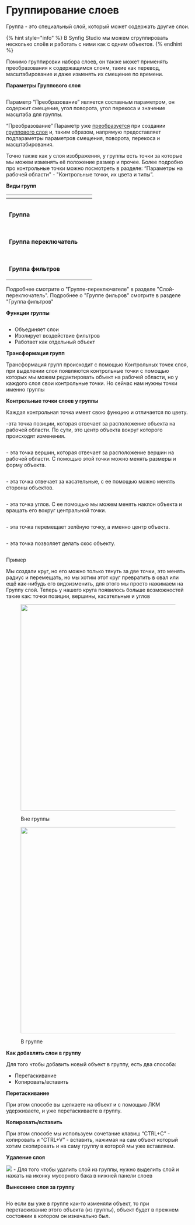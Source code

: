 # Группирование слоев

Группа - это специальный слой, который может содержать другие слои.

{% hint style="info" %}
В Synfig Studio мы можем сгруппировать несколько слоёв и работать с ними как с одним объектов.
{% endhint %}

Помимо группировки набора слоев, он также может применять преобразования к содержащимся слоям, такие как перевод, масштабирование и даже изменять их смещение по времени.

**Параметры Группового слоя**

<figure><img src="https://lh7-us.googleusercontent.com/APWpGZVy5YFx0Bw5tKdEyFlk3SevGS5a85xxILS7O5qosMrIZSXkMFA5Yhdw7qEgUDPaQpSqapXJJj0xUv-0g9mc3iLGyrgoDgMTyckQjOXktxgb_QLX8tL849UPbJGqO30YG9Njngn0YLAdPaK-3EM" alt=""><figcaption></figcaption></figure>

Параметр “Преобразование” является составным параметром, он содержит смещение, угол поворота, угол перекоса и значение масштаба для группы.&#x20;

“Преобразование” Параметр уже [преобразуется](https://synfig.readthedocs.io/en/latest/converters/composite.html#converter-composite) при создании [группового слоя](https://synfig.readthedocs.io/en/latest/layers/group.html#layer-group) и, таким образом, напрямую предоставляет подпараметры параметров смещения, поворота, перекоса и масштабирования.

Точно также как у слоя изображения, у группы есть точки за которые мы можем изменять её положение размер и прочее. Более подробно про контрольные точки можно посмотреть в разделе: “Параметры на рабочей области" - "Контрольные точки, их цвета и типы”.

**Виды групп**

<table data-view="cards" data-full-width="true"><thead><tr><th></th><th></th><th></th></tr></thead><tbody><tr><td><p>       <img src="https://lh7-us.googleusercontent.com/Lok5w0eS9n4QrrC3jc6euMMW3rIC5TZNNdVYuF4yZ4WLatzx-1T85pJLWGIBojPeLKN7-kRqOalLLdgV1o_157X9THz7WmrgYXH4q0uk2Zjg88usWyByX1koKVKFH1heyr2uQqs1OclmLV9lCXiWV-Y" alt="">        </p><p>                 <strong>Группа</strong></p></td><td></td><td></td></tr><tr><td><p>        <img src="https://lh7-us.googleusercontent.com/tAnKI-OpVc2EDZSa3TexqbGJdTC0BA67PeiVid4xcTs6GNCClcIANPMzSp4cUlx7sw5hcH7n0hSWrr1iztxINLU0TB_jYzGWKxQghA_pmO8t9EDWtfO96T9wkEgqZcvoIoX5HZNJZAmbEvgJS8ZbK8Y" alt="">   </p><p> <strong>Группа переключатель</strong></p></td><td></td><td></td></tr><tr><td><p>        <img src="https://lh7-us.googleusercontent.com/PcUiIsRDtAeby024SjTZAqIFDrIxz3FlY96znpDh2Yvk0GZc0t5XA6TFsKjdFx6aXUtc4haZB-sbZdxelO1CBNVtqqOWNHjLV1_7nh3kNSCf--m8ZP8U6OothNbRurqDR1KXcZ4LPcwBX0rrgGhEnAA" alt="">              </p><p>      <strong>Группа фильтров</strong></p></td><td></td><td></td></tr></tbody></table>

Подробнее смотрите о "Группе-переключателе" в разделе "Слой-переключатель". Подробнее о "Группе фильров" смотрите в разделе "Группа фильтров"

**Функции группы**

<figure><img src="https://lh7-us.googleusercontent.com/bYvuRJEjYBSug18tkMgjClRroIo3o3LrW8bAkwMogz01UThvTgna5v827PBBkZ8HMoQQK8FYq-A1UqzOyL1FLPl3dYXVBZVUCjteMerQfhCRol1nkMSI6lIYvrl4QCrWZB1hx8fbae6KHPM-rVN_wnQ" alt=""><figcaption></figcaption></figure>

* Объединяет слои
* Изолирует воздействие фильтров
* Работает как отдельный объект

**Трансформация групп**

Трансформация групп происходит с помощью Контрольных точек слоя, при выделении слоя появляются контрольные точки с помощью которых мы можем редактировать объект на рабочей области, но у каждого слоя свои контрольные точки. Но сейчас нам нужны точки именно группы

**Контрольные точки слоев у группы**

Каждая контрольная точка имеет свою функцию и отличается по цвету.&#x20;

<img src="https://lh7-us.googleusercontent.com/2zPwZ-IBjfFpc3Fk15GGqt0Z86-ODh4ht15XLxtV0YUML7BVD70bB_F-TWZBJlPyoRC4sXmvg2VpEXtGrtDNgwnnABIOA_R9u-4tzxbI_GiD5_ISdsgbR35XdNqO9O7e7cJMSfIsg1bk7hoxEN-BQdo" alt="" data-size="line">-эта точка позиции, которая отвечает за расположение объекта на рабочей области. По сути, это центр объекта вокруг которого происходят изменения.&#x20;

<figure><img src="https://lh7-us.googleusercontent.com/tmPCiXPGUhDWAI-YjzEDZqlmvbNpAnC4Tn4436M-TxcIDi5HCf5JuoHQBFHutGLrqgNDGUI_IupGUQjkOh8xEWNhwMcxXBwV-Y6dW4DM3eNdxW0aJ60XJfZp0mjkt3SR-NE46I-fZ4ecRaw6P4DbKSQ" alt=""><figcaption></figcaption></figure>

<img src="https://lh7-us.googleusercontent.com/0G-niGSPOhI7SaKWPk2P1E2PzP6H-EEf_v-XqCvi6v7S4Fk23QjvOX2doaZaQJoyWva_7nRGJ4XXhfnW-BaXvVfm4oLsNiiR4xVTVvMiIHfHVuOhxRLUKpov8L0VoeIE8FmunwWnXZl9wOtXNP4UavM" alt="" data-size="line">- эта точка вершин, которая отвечает за расположение вершин на рабочей области. С помощью этой точки можно менять размеры и форму объекта.

<figure><img src="https://lh7-us.googleusercontent.com/ksKog1AkJhd9I8qeDDFZyygBo3DUXEODpQp7qgxKP86CfoDfXnXTZVbgTVvLRCK-HT7h4n9Qh34uztTyey_vsBDkaB6lUw0Dmzz69X3mvDSFVpstinp6LWiP1VvCgvQytRafLA4i1DGc98P63PSVdZY" alt=""><figcaption></figcaption></figure>

<img src="https://lh7-us.googleusercontent.com/syyBU59nn0Xu8Hu4Z8c_u6LtfY6tSarLN61XM7GgH_WMTCWvAH6RYQstcLHaayNHOVbPn3rZpLkShBuDQl1ESn6uS-sz4pYdA-wqIlyD2e4sVrYxVNki0tmxuCprXqc5oYD69JUXVq4C4OIhRs9r1D8" alt="" data-size="line">- эта точка отвечает за касательные, с ее помощью можно менять стороны объектов.

<figure><img src="https://lh7-us.googleusercontent.com/sKLr2VN3vvpaLzPL2JDwg7rDPvgCS-KAhwwLf8e3ikVBckxREZMOcT4BIaRpljLonD0rHTK2pI02h50vr9ywBsoSBqtj1VJUhz3QdLWxuMoXoW-ijCI2aRT1EUXzDQKWlNp4DMxgk1-SV8w6IiU9cDk" alt=""><figcaption></figcaption></figure>

<img src="https://lh7-us.googleusercontent.com/459Tnxtx40pIEcwFWJKepHFdO8ux_pRBLaC5NU4B6tEEGpZUITQrtk7Tpnh2eEEpnunaHOJuWFNGE-wu8b5lcOAT70RpDe88KyPTyShqyJ8o1mr777dPnyNzNhrDPFrxqaBvd1ioeazJJYdD52tGkdU" alt="" data-size="line">- эта точка углов. С ее помощью мы можем менять наклон объекта и вращать его вокруг центральной точки.

<figure><img src="https://lh7-us.googleusercontent.com/BrA6JI5zDQm4wewgYEZ7waEzRaHpn2GN2HigMxV1p5LOX3uqXxpfz9g8v-ew2bHZSnQiRqVqIT09T9TE6AhwUq-5XONyA03vdD-iAvmIQIbpkdhw-BNjm4wpHL0pClBrxOmoZLfqJsVUnvlVDCIu_YU" alt=""><figcaption></figcaption></figure>

<img src="https://lh7-us.googleusercontent.com/9uTvsJNhO71OmBeGfgJVER78-Jvk4bet7ss6Zw1ffFZ_VQxMw0Kn85AiKLDU_2N0vWgssFd9wWHyPIvlqye-5OW3tbvdM120wCxQxpjf4CiEqniWfKfQRokyGArIYG2ITjU7AX0m7-kYWq5fL_V5n1E" alt="" data-size="line">- эта точка перемещает зелёную точку, а именно центр объекта.

<figure><img src="https://lh7-us.googleusercontent.com/DuubLPtPNcOu6j-Ne9hLGALu9xTSRcUCOSdZppktaYk21S4ZxGEYGhhAsIhKiLPMXenz023Mm6vmaObFVFwJ8LgxE_R_Uvm4Hwaniu-ZzKEa9NY6ocULotkgKDrwO_D0NTil4iINV9D2z3BkShHk9_4" alt=""><figcaption></figcaption></figure>

<img src="https://lh7-us.googleusercontent.com/5vCiGgKsdCcmg7hVBQTSC0qzlHycZf-xVMHiv06EHss1Zcg0k60u0Axc-Ka2NryvBS-Og8tZx15-cuC1xdPk413jEDvLVNMK1TSLLRARBbQg2bRN1U5N1tGo9RzIinLdTYDTtQb4KetsNieKQDgMUy0" alt="" data-size="line">- эта точка позволяет делать скос объекту.

<figure><img src="https://lh7-us.googleusercontent.com/8wlEMsDcoTGepKnY_nKChZvPeC3Gg92K1P3oHZJHfLfaDNCxpKEI1FqfB-3UXYqWHzwflJuet1L07BLqCQd1sI2nElDBRKG9T7GvoKi5gZfcVmHXLkTvRkvero4FZeFJ3s2qGvxZdOxCjE_ZZtNoRaY" alt=""><figcaption></figcaption></figure>

Пример&#x20;

Мы создали круг, но его можно только тянуть за две точки, это менять радиус и перемещать, но мы хотим этот круг превратить в овал или ещё как-нибудь его видоизменить, для этого мы просто нажимаем на Группу слой. Теперь у нашего круга появилось больше возможностей такие как: точки позиции, вершины, касательные и углов

<figure><img src="https://lh7-us.googleusercontent.com/p3XwxihIgpv1Q3pdaZ0NpkJkdtcWSOWI30TTpVPfngwaOx-p5CE-fCaVQwx2jclWHdxDaqrJQB1jR-2_mtFSUKe36JsVIsKdLNyiPOlTl3FLGTuAR6kqB-oVQChXwPdkoVYFDBmpa5q7z29UHGUTHWc" alt="" width="563"><figcaption><p>Вне группы</p></figcaption></figure>

<figure><img src="https://lh7-us.googleusercontent.com/eW9M56YyFVp8dWyWbOYiCB-tmBz3e0hGyHe4REKCM7UDC-DXOuz0Sep_5G3E6M4Qdt4eGhuGyxNJ-6khWMo16mMnsYLBvGx4FvS_r0N1CQEWu2vntV6DACX6ToNl2cD1f_2IT29pKGFqIhHjlEonV6g" alt="" width="563"><figcaption><p>В группе</p></figcaption></figure>

**Как добавлять слои в группу**

Для того чтобы добавить новый объект в группу, есть два способа:

* Перетаскивание
* Копировать/вставить

**Перетаскивание**&#x20;

При этом способе вы щелкаете на объект и с помощью ЛКМ удерживаете, и уже перетаскиваете в группу.

**Копировать/вставить**

При этом способе мы используем сочетание клавиш “CTRL+C” - копировать и “CTRL+V”  - вставить, нажимая на сам объект который хотим скопировать и на саму группу в которой мы уже вставляем.

**Удаление слоя**

![](https://lh7-us.googleusercontent.com/jnRFzCnSceLYZHXXM48ObbQ9mbqBDZugiEkDd0QKLrqPlnSX9u23U7ay3jLjg3I5lx7RBKlqtP-Vd2Zq6MovQFEPU4-3qqqXXyiUos5hQCwBscwx40jPyscG2e2oDuq29ECq4rw7KcJKO9Z5r9Qaecc) -  Для того чтобы удалить слой из группы, нужно выделить слой и нажать на иконку мусорного бака в нижней панели слоев

**Вынесение слоя за группу**

<figure><img src="https://lh7-us.googleusercontent.com/ISn2hl2PtjGs1EfiSrF3gkqUOsBUHZZb03yXdQbTNAPl3qM_gYiFLLcBawPBoVEq7Tuvs3NIoQq9RvJOKLMCp2v8VuUU1jM9C5Hahh9z_BTRnZD-0CImoxpdP8f-wab2tzOWZ0ntqW1qPuIuYPD3LYk" alt=""><figcaption></figcaption></figure>

Но если вы уже в группе как-то изменяли объект, то при перетаскивание этого объекта (из группы), объект будет в прежнем состоянии в котором он изначально был.
